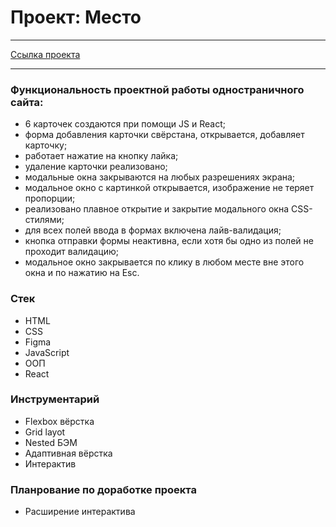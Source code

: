 # Проект: Место

---

[Ссылка проекта](https://leilasuleimanova.github.io/mesto-react/)

---

### Функциональность проектной работы одностраничного сайта:

- 6 карточек создаются при помощи JS и React;
- форма добавления карточки свёрстана, открывается, добавляет карточку;
- работает нажатие на кнопку лайка;
- удаление карточки реализовано;
- модальные окна закрываются на любых разрешениях экрана;
- модальное окно с картинкой открывается, изображение не теряет пропорции;
- реализовано плавное открытие и закрытие модального окна CSS-стилями;
- для всех полей ввода в формах включена лайв-валидация;
- кнопка отправки формы неактивна, если хотя бы одно из полей не проходит валидацию;
- модальное окно закрывается по клику в любом месте вне этого окна и по нажатию на Esc.

### Стек

- HTML
- CSS
- Figma
- JavaScript
- ООП
- React

### Инструментарий

- Flexbox вёрстка
- Grid layot
- Nested БЭМ
- Адаптивная вёрстка
- Интерактив

### Планрование по доработке проекта

- Расширение интерактива
